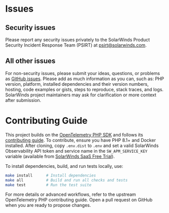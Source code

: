 # Issues

## Security issues

Please report any security issues privately to the SolarWinds Product Security Incident Response Team (PSIRT) at [psirt@solarwinds.com](mailto:psirt@solarwinds.com).

## All other issues

For non-security issues, please submit your ideas, questions, or problems as [GitHub issues](https://github.com/solarwinds/apm-php/issues). Please add as much information as you can, such as: PHP version, platform, installed dependencies and their version numbers, hosting, code examples or gists, steps to reproduce, stack traces, and logs. SolarWinds project maintainers may ask for clarification or more context after submission.

# Contributing Guide

This project builds on the [OpenTelemetry PHP SDK](https://github.com/open-telemetry/opentelemetry-php) and follows its [contributing guide](https://github.com/open-telemetry/opentelemetry-php/blob/main/CONTRIBUTING.md). To contribute, ensure you have PHP 8.1+ and Docker installed. After cloning, copy `.env.dist` to `.env` and set a valid SolarWinds Observability API token and service name in the `SW_APM_SERVICE_KEY` variable (available from [SolarWinds SaaS Free Trial](https://www.solarwinds.com/solarwinds-observability/registration)).

To install dependencies, build, and run tests locally, use:

```bash
make install      # Install dependencies
make all          # Build and run all checks and tests
make test         # Run the test suite
```

For more details or advanced workflows, refer to the upstream OpenTelemetry PHP contributing guide. Open a pull request on GitHub when you are ready to propose changes.
